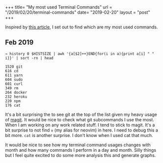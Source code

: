 +++
title= "My most used Terminal Commands"
url = "/2019/02/20/terminal-commands"
date= "2019-02-20"
layout = "post"
+++

Inspired by [this article][wincent-article], I set out to find which are my most used commands.

<!--more-->

## Feb 2019

```
→ history 0 $HISTSIZE | awk '{a[$2]++}END{for(i in a){print a[i] " " i}}' | sort -rn | head

1520 git
616 cd
611 yarn
604 sudo
601 curl
349 rm
264 docker
232 heroku
220 npm
176 cat
```

It's a bit surprising the to see git at the top of the list given my heavy usage of [magit][magit]. It
would be nice to check what git subcommands I use the most. When I am working on any work related stuff.
I tend to stick to magit. It's a bit surprise to not find `v` (my alias for neovim) in here. I need to
debug this a bit more. `cat` is another surprise. I don't know when I used cat that much.

It would be nice to see how my terminal command usages changes with month and how many commands I perform
in a day and month. Silly things but I feel quite excited to do some more analysis this and generate graphs.

[wincent-article]: https://wincent.com/blog/frequently-used-terminal-commands
[magit]: https://magit.vc
